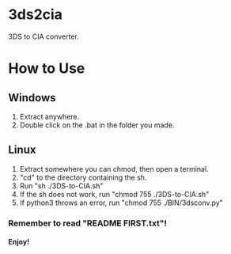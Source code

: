 # 3ds2cia
3DS to CIA converter.
# How to Use
## Windows
1. Extract anywhere.
2. Double click on the .bat in the folder you made.
## Linux
1. Extract somewhere you can chmod, then open a terminal.
2. "cd" to the directory containing the sh.
3. Run "sh ./3DS-to-CIA.sh"
  1. If the sh does not work, run "chmod 755 ./3DS-to-CIA.sh"
  2. If python3 throws an error, run "chmod 755 ./BIN/3dsconv.py"
### Remember to read "README FIRST.txt"!
#### Enjoy!
